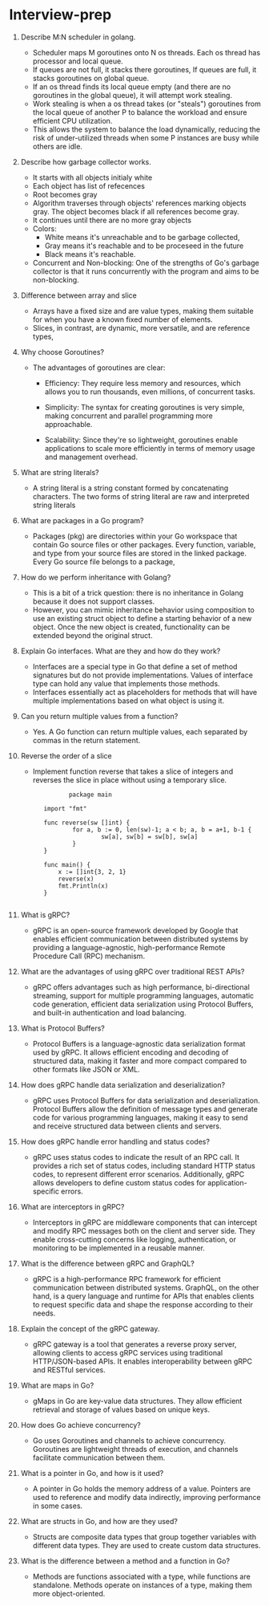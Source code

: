 # Interview-prep
1. Describe M:N scheduler in golang.
     - Scheduler maps M goroutines onto N os threads. Each os thread has processor and local queue.
     - If queues are not full, it stacks there goroutines, If queues are full, it stacks goroutines on global queue.
     - If an os thread finds its local queue empty (and there are no goroutines in the global queue), it will attempt work stealing.
     - Work stealing is when a os thread takes (or "steals") goroutines from the local queue of another P to balance the workload and ensure efficient CPU utilization.
     - This allows the system to balance the load dynamically, reducing the risk of under-utilized threads when some P instances are busy while others are idle.
2. Describe how garbage collector works.
     - It starts with all objects initialy white
     - Each object has list of refecences
     - Root becomes gray
     - Algorithm traverses through objects' references marking objects gray. The object becomes black if all references become gray.
     - It continues until there are no more gray objects
     - Colors:
          - White means it's unreachable and to be garbage collected,
          -  Gray means it's reachable and to be proceseed in the future
          -  Black means it's reachable.
     - Concurrent and Non-blocking: One of the strengths of Go's garbage collector is that it runs concurrently with the program and aims to be non-blocking. 
      
3. Difference between array and slice
     - Arrays have a fixed size and are value types, making them suitable for when you have a known fixed number of elements.
     - Slices, in contrast, are dynamic, more versatile, and are reference types,
  
4. Why choose Goroutines?

     - The advantages of goroutines are clear:
          
          - Efficiency: They require less memory and resources, which allows you to run thousands, even millions, of concurrent tasks.
          
          - Simplicity: The syntax for creating goroutines is very simple, making concurrent and parallel programming more approachable.
          
          - Scalability: Since they're so lightweight, goroutines enable applications to scale more efficiently in terms of memory usage and management overhead.
5. What are string literals?

     - A string literal is a string constant formed by concatenating characters. The two forms of string literal are raw and interpreted string literals

6. What are packages in a Go program?

     - Packages (pkg) are directories within your Go workspace that contain Go source files or other packages. Every function, variable, and type from your source files are stored in the linked package. Every Go source file belongs to a package,
  
7. How do we perform inheritance with Golang?

     - This is a bit of a trick question: there is no inheritance in Golang because it does not support classes.
     - However, you can mimic inheritance behavior using composition to use an existing struct object to define a starting behavior of a new object. Once the new object is created, functionality can be extended beyond the original struct.

8. Explain Go interfaces. What are they and how do they work?
     - Interfaces are a special type in Go that define a set of method signatures but do not provide implementations. Values of interface type can hold any value that implements those methods.
     - Interfaces essentially act as placeholders for methods that will have multiple implementations based on what object is using it.

9. Can you return multiple values from a function?
     - Yes. A Go function can return multiple values, each separated by commas in the return statement.
10. Reverse the order of a slice
     - Implement function reverse that takes a slice of integers and reverses the slice in place without using a temporary slice.
       ```
                 package main
          
          import "fmt"
          
          func reverse(sw []int) {
                  for a, b := 0, len(sw)-1; a < b; a, b = a+1, b-1 {
                          sw[a], sw[b] = sw[b], sw[a]
                  } 
          }
          
          func main() { 
              x := []int{3, 2, 1} 
              reverse(x)
              fmt.Println(x)
          }
     ```
11. What is gRPC?

     - gRPC is an open-source framework developed by Google that enables efficient communication between distributed systems by providing a language-agnostic, high-performance Remote Procedure Call (RPC) mechanism.

12. What are the advantages of using gRPC over traditional REST APIs?
     - gRPC offers advantages such as high performance, bi-directional streaming, support for multiple programming languages, automatic code generation, efficient data serialization using Protocol Buffers, and built-in authentication and load balancing.

13. What is Protocol Buffers?
     - Protocol Buffers is a language-agnostic data serialization format used by gRPC. It allows efficient encoding and decoding of structured data, making it faster and more compact compared to other formats like JSON or XML.

14. How does gRPC handle data serialization and deserialization?
     - gRPC uses Protocol Buffers for data serialization and deserialization. Protocol Buffers allow the definition of message types and generate code for various programming languages, making it easy to send and receive structured data between clients and servers.
15. How does gRPC handle error handling and status codes?
     - gRPC uses status codes to indicate the result of an RPC call. It provides a rich set of status codes, including standard HTTP status codes, to represent different error scenarios. Additionally, gRPC allows developers to define custom status codes for application-specific errors.

16. What are interceptors in gRPC?
     - Interceptors in gRPC are middleware components that can intercept and modify RPC messages both on the client and server side. They enable cross-cutting concerns like logging, authentication, or monitoring to be implemented in a reusable manner.

17. What is the difference between gRPC and GraphQL?
     - gRPC is a high-performance RPC framework for efficient communication between distributed systems. GraphQL, on the other hand, is a query language and runtime for APIs that enables clients to request specific data and shape the response according to their needs.

18. Explain the concept of the gRPC gateway.
     - gRPC gateway is a tool that generates a reverse proxy server, allowing clients to access gRPC services using traditional HTTP/JSON-based APIs. It enables interoperability between gRPC and RESTful services.

19.  What are maps in Go?
     - gMaps in Go are key-value data structures. They allow efficient retrieval and storage of values based on unique keys.

20. How does Go achieve concurrency?
     - Go uses Goroutines and channels to achieve concurrency. Goroutines are lightweight threads of execution, and channels facilitate communication between them.

21. What is a pointer in Go, and how is it used?
     - A pointer in Go holds the memory address of a value. Pointers are used to reference and modify data indirectly, improving performance in some cases.

22. What are structs in Go, and how are they used?
     - Structs are composite data types that group together variables with different data types. They are used to create custom data structures.
   
23. What is the difference between a method and a function in Go?

     - Methods are functions associated with a type, while functions are standalone. Methods operate on instances of a type, making them more object-oriented.
